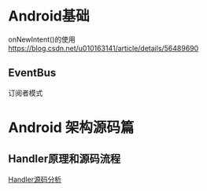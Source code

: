 # Android基础
onNewIntent()的使用
https://blog.csdn.net/u010163141/article/details/56489690
## EventBus
  订阅者模式
# Android 架构源码篇
## Handler原理和源码流程 
 [Handler源码分析](https://www.jianshu.com/p/7c2d08889dc5)

